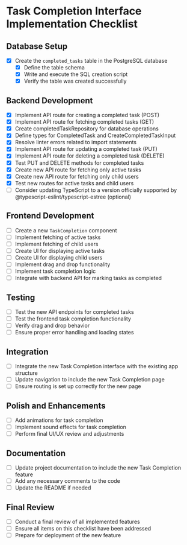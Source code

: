 # Task Completion Interface Implementation Checklist

## Database Setup

- [x] Create the `completed_tasks` table in the PostgreSQL database
  - [x] Define the table schema
  - [x] Write and execute the SQL creation script
  - [x] Verify the table was created successfully

## Backend Development

- [x] Implement API route for creating a completed task (POST)
- [x] Implement API route for fetching completed tasks (GET)
- [x] Create completedTaskRepository for database operations
- [x] Define types for CompletedTask and CreateCompletedTaskInput
- [x] Resolve linter errors related to import statements
- [x] Implement API route for updating a completed task (PUT)
- [x] Implement API route for deleting a completed task (DELETE)
- [x] Test PUT and DELETE methods for completed tasks
- [x] Create new API route for fetching only active tasks
- [x] Create new API route for fetching only child users
- [x] Test new routes for active tasks and child users
- [ ] Consider updating TypeScript to a version officially supported by @typescript-eslint/typescript-estree (optional)

## Frontend Development

- [ ] Create a new `TaskCompletion` component
- [ ] Implement fetching of active tasks
- [ ] Implement fetching of child users
- [ ] Create UI for displaying active tasks
- [ ] Create UI for displaying child users
- [ ] Implement drag and drop functionality
- [ ] Implement task completion logic
- [ ] Integrate with backend API for marking tasks as completed

## Testing

- [ ] Test the new API endpoints for completed tasks
- [ ] Test the frontend task completion functionality
- [ ] Verify drag and drop behavior
- [ ] Ensure proper error handling and loading states

## Integration

- [ ] Integrate the new Task Completion interface with the existing app structure
- [ ] Update navigation to include the new Task Completion page
- [ ] Ensure routing is set up correctly for the new page

## Polish and Enhancements

- [ ] Add animations for task completion
- [ ] Implement sound effects for task completion
- [ ] Perform final UI/UX review and adjustments

## Documentation

- [ ] Update project documentation to include the new Task Completion feature
- [ ] Add any necessary comments to the code
- [ ] Update the README if needed

## Final Review

- [ ] Conduct a final review of all implemented features
- [ ] Ensure all items on this checklist have been addressed
- [ ] Prepare for deployment of the new feature
